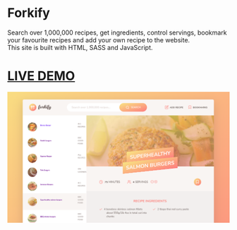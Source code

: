 # Forkify

Search over 1,000,000 recipes, get ingredients, control servings, bookmark your favourite recipes and add your own recipe to the website.  
This site is built with HTML, SASS and JavaScript.

# [LIVE DEMO](https://forkify-osama.netlify.app/)

<img src="https://github.com/Osama-Elshimy/Forkify/blob/main/forkify.png" alt="A screen shot of the https://forkify-osama.netlify.app/" />
